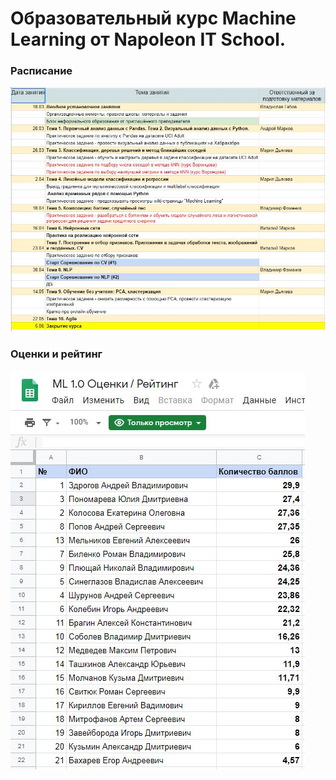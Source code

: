 # Образовательный курс Machine Learning от Napoleon IT School. 
### Расписание 
![Расписание](https://github.com/HattoryChan/Machine-learning-course/blob/master/schedule.JPG)

### Оценки и рейтинг
![Рейтинг](https://github.com/HattoryChan/Machine-learning-course/blob/master/rating.JPG)

